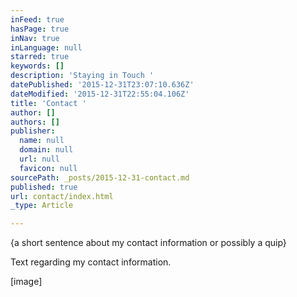 ```yaml
---
inFeed: true
hasPage: true
inNav: true
inLanguage: null
starred: true
keywords: []
description: 'Staying in Touch '
datePublished: '2015-12-31T23:07:10.636Z'
dateModified: '2015-12-31T22:55:04.106Z'
title: 'Contact '
author: []
authors: []
publisher:
  name: null
  domain: null
  url: null
  favicon: null
sourcePath: _posts/2015-12-31-contact.md
published: true
url: contact/index.html
_type: Article

---
```

{a short sentence about my contact information or possibly a quip} 

Text regarding my contact information.

\[image\]